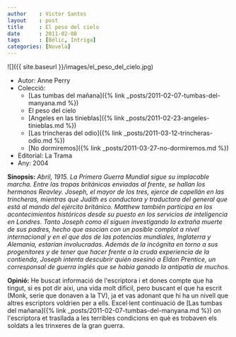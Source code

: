 ```yaml
---
author    : Victor Santos
layout    : post
title     : El peso del cielo
date      : 2011-02-08
tags      : [Bélic, Intriga]
categories: [Novela]
---
```

![]({{ site.baseurl }}/images/el_peso_del_cielo.jpg)

- Autor: Anne Perry
- Colecció:
  - [Las tumbas del mañana]({% link _posts/2011-02-07-tumbas-del-manyana.md %})
  - El peso del cielo
  - [Angeles en las tinieblas]({% link _posts/2011-02-23-angeles-tinieblas.md %})
  - [Las trincheras del odio]({% link _posts/2011-03-12-trincheras-odio.md %})
  - [No dormiremos]({% link _posts/2011-03-27-no-dormiremos.md %})
- Editorial: La Trama
- Any: 2004

<!--more-->

**Sinopsis:** *Abril, 1915. La Primera Guerra Mundial sigue su implacable marcha. Entre las tropas británicas enviadas al frente, se hallan los hermanos Reavley. Joseph, el mayor de los tres, ejerce de capellán en las trincheras, mientras que Judith es conductora y traductora del general que está al mando del ejército británico. Matthew también participa en los acontecimientos históricos desde su puesto en los servicios de inteligencia en Londres. Tanto Joseph como él siguen investigando la extraña muerte de sus padres, hecho que asocian con un posible complot a nivel internacional y en el que dos de las potencias mundiales, Inglaterra y Alemania, estarían involucradas. Además de la incógnita en torno a sus progenitores y de tener que hacer frente a la cruda experiencia de la contienda, Joseph intenta descubrir quién asesinó a Eldon Prentice, un corresponsal de guerra inglés que se había ganado la antipatía de muchos.*

**Opinió:** He buscat informació de l'escriptora i et dones compte que ha tingut, si es pot dir aixi, una vida molt dificil, pero buscant el que ha escrit (Monk, serie que donaven a la TV), ja et vas adonant que hi ha un nivell que altres escriptors voldrien per a ells. Excel·lent continuació de [Las tumbas del mañana]({% link _posts/2011-02-07-tumbas-del-manyana.md %}) on l'escriptora et trasllada a les terribles condicions en què es trobaven els soldats a les trinxeres de la gran guerra.
